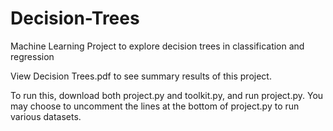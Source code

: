 # Decision-Trees
Machine Learning Project to explore decision trees in classification and regression

View Decision Trees.pdf to see summary results of this project.

To run this, download both project.py and toolkit.py, and run project.py. 
You may choose to uncomment the lines at the bottom of project.py to run various datasets.

